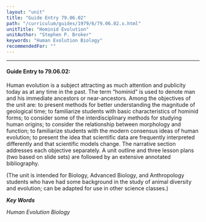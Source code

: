 ```yaml
---
layout: "unit"
title: "Guide Entry 79.06.02"
path: "/curriculum/guides/1979/6/79.06.02.x.html"
unitTitle: "Hominid Evolution"
unitAuthor: "Stephen P. Broker"
keywords: "Human Evolution Biology"
recommendedFor: ""
---
```

<body>
<hr/>
 <h4>
  Guide Entry to 79.06.02:
 </h4>
 Human evolution is a subject attracting as much attention and publicity today as at any time in the past.  The term “hominid” is used to denote man and his immediate ancestors or near-ancestors. Among the objectives of the unit are: to present methods for better understanding the magnitude of geological time; to familiarize students with basic characteristics of hominid forms; to consider some of the interdisciplinary methods for studying human origins; to consider the relationship between morphology and function; to familiarize students with the modern consensus ideas of human evolution; to present the idea that scientific data are frequently interpreted differently and that scientific models change.  The narrative section addresses each objective separately.  A unit outline and three lesson plans (two based on slide sets) are followed by an extensive annotated bibliography.
 <p>
  (The unit is intended for Biology, Advanced Biology, and Anthropology students who have had some background in the study of animal diversity and evolution; can be adapted for use in other science classes.)
 </p>
<p>
  <b>
   <i>
    Key Words
   </i>
  </b>
  <br/>
 </p>
 <p>
  <i>
   Human Evolution Biology
  </i>
 </p>

</body>